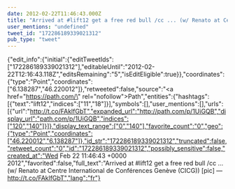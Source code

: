 ```yaml
---
date: 2012-02-22T11:46:43.000Z
title: "Arrived at #lift12 get a free red bull /cc ... (w/ Renato at Centre International de Conférences Genève (CICG)) [pic] — http://t.co/FAklfGbT″"
user_mentions: "undefined"
tweet_id: "172286189339021312"
pub_type: "tweet"
---
```

{"edit_info":{"initial":{"editTweetIds":["172286189339021312"],"editableUntil":"2012-02-22T12:16:43.118Z","editsRemaining":"5","isEditEligible":true}},"coordinates":{"type":"Point","coordinates":["6.138287","46.220012"]},"retweeted":false,"source":"<a href=\"https://path.com/\" rel=\"nofollow\">Path</a>","entities":{"hashtags":[{"text":"lift12","indices":["11","18"]}],"symbols":[],"user_mentions":[],"urls":[{"url":"http://t.co/FAklfGbT","expanded_url":"http://path.com/p/1UiGQB","display_url":"path.com/p/1UiGQB","indices":["120","140"]}]},"display_text_range":["0","140"],"favorite_count":"0","geo":{"type":"Point","coordinates":["46.220012","6.138287"]},"id_str":"172286189339021312","truncated":false,"retweet_count":"0","id":"172286189339021312","possibly_sensitive":false,"created_at":"Wed Feb 22 11:46:43 +0000 2012","favorited":false,"full_text":"Arrived at #lift12 get a free red bull /cc ... (w/ Renato at Centre International de Conférences Genève (CICG)) [pic] — http://t.co/FAklfGbT","lang":"fr"}
